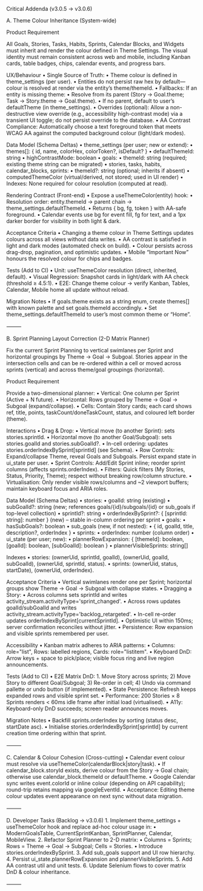 Critical Addenda (v3.0.5 → v3.0.6)

A. Theme Colour Inheritance (System-wide)

Product Requirement

All Goals, Stories, Tasks, Habits, Sprints, Calendar Blocks, and Widgets must inherit and render the colour defined in Theme Settings. The visual identity must remain consistent across web and mobile, including Kanban cards, table badges, chips, calendar events, and progress bars.

UX/Behaviour
	•	Single Source of Truth:
	•	Theme colour is defined in theme_settings (per user).
	•	Entities do not persist raw hex by default—colour is resolved at render via the entity’s theme/themeId.
	•	Fallbacks: If an entity is missing theme:
	•	Resolve from its parent (Story → Goal.theme; Task → Story.theme → Goal.theme).
	•	If no parent, default to user’s defaultTheme (in theme_settings).
	•	Overrides (optional): Allow a non-destructive view override (e.g., accessibility high-contrast mode) via a transient UI toggle; do not persist override to the database.
	•	AA Contrast Compliance: Automatically choose a text foreground token that meets WCAG AA against the computed background colour (light/dark modes).

Data Model (Schema Deltas)
	•	theme_settings (per user; new or extend):
	•	themes[]: { id, name, colorHex, colorToken?, isDefault? }
	•	defaultThemeId: string
	•	highContrastMode: boolean
	•	goals:
	•	themeId: string (required; existing theme string can be migrated)
	•	stories, tasks, habits, calendar_blocks, sprints:
	•	themeId?: string (optional; inherits if absent)
	•	computedThemeColor (virtual/derived, not stored; used in UI render)
	•	Indexes: None required for colour resolution (computed at read).

Rendering Contract (Front-end)
	•	Expose a useThemeColor(entity) hook:
	•	Resolution order: entity.themeId → parent chain → theme_settings.defaultThemeId.
	•	Returns { bg, fg, token } with AA-safe foreground.
	•	Calendar events use bg for event fill, fg for text, and a 1px darker border for visibility in both light & dark.

Acceptance Criteria
	•	Changing a theme colour in Theme Settings updates colours across all views without data writes.
	•	AA contrast is satisfied in light and dark modes (automated check on build).
	•	Colour persists across drag-drop, pagination, and optimistic updates.
	•	Mobile “Important Now” honours the resolved colour for chips and badges.

Tests (Add to CI)
	•	Unit: useThemeColor resolution (direct, inherited, default).
	•	Visual Regression: Snapshot cards in light/dark with AA check (threshold ≥ 4.5:1).
	•	E2E: Change theme colour → verify Kanban, Tables, Calendar, Mobile home all update without reload.

Migration Notes
	•	If goals.theme exists as a string enum, create themes[] with known palette and set goals.themeId accordingly.
	•	Set theme_settings.defaultThemeId to user’s most common theme or “Home”.

⸻

B. Sprint Planning Layout Correction (2-D Matrix Planner)

Fix the current Sprint Planning to vertical swimlanes per Sprint and horizontal groupings by Theme → Goal → Subgoal. Stories appear in the intersection cells and can be re-ordered within a cell or moved across sprints (vertical) and across theme/goal groupings (horizontal).

Product Requirement

Provide a two-dimensional planner:
	•	Vertical: One column per Sprint (Active + N future).
	•	Horizontal: Rows grouped by Theme → Goal → Subgoal (expand/collapse).
	•	Cells: Contain Story cards; each card shows ref, title, points, taskCount/doneTaskCount, status, and coloured left border (theme).

Interactions
	•	Drag & Drop:
	•	Vertical move (to another Sprint): sets stories.sprintId.
	•	Horizontal move (to another Goal/Subgoal): sets stories.goalId and stories.subGoalId?.
	•	In-cell ordering: updates stories.orderIndexBySprint[sprintId] (see Schema).
	•	Row Controls: Expand/collapse Theme, reveal Goals and Subgoals. Persist expand state in ui_state per user.
	•	Sprint Controls: Add/Edit Sprint inline; reorder sprint columns (affects sprints.orderIndex).
	•	Filters: Quick filters (My Stories, Status, Priority, Theme); respect without breaking row/column structure.
	•	Virtualisation: Only render visible rows/columns and ~2 viewport buffers; maintain keyboard focus and ARIA roles.

Data Model (Schema Deltas)
	•	stories:
	•	goalId: string (existing)
	•	subGoalId?: string (new; references goals/{id}/subgoals/{id} or sub_goals if top-level collection)
	•	sprintId?: string
	•	orderIndexBySprint?: { [sprintId: string]: number } (new) – stable in-column ordering per sprint
	•	goals:
	•	hasSubGoals?: boolean
	•	sub_goals (new, if not nested):
	•	{ id, goalId, title, description?, orderIndex }
	•	sprints:
	•	orderIndex: number (column order)
	•	ui_state (per user; new):
	•	plannerRowExpansion: { [themeId]: boolean, [goalId]: boolean, [subGoalId]: boolean }
	•	plannerVisibleSprints: string[]

Indexes
	•	stories: (ownerUid, sprintId, goalId), (ownerUid, goalId, subGoalId), (ownerUid, sprintId, status).
	•	sprints: (ownerUid, status, startDate), (ownerUid, orderIndex).

Acceptance Criteria
	•	Vertical swimlanes render one per Sprint; horizontal groups show Theme → Goal → Subgoal with collapse states.
	•	Dragging a Story:
	•	Across columns sets sprintId and writes activity_stream.activityType='sprint_changed'.
	•	Across rows updates goalId/subGoalId and writes activity_stream.activityType='backlog_retargeted'.
	•	In-cell re-order updates orderIndexBySprint[currentSprintId].
	•	Optimistic UI within 150ms; server confirmation reconciles without jitter.
	•	Persistence: Row expansion and visible sprints remembered per user.

Accessibility
	•	Kanban matrix adheres to ARIA patterns:
	•	Columns: role="list", Rows: labelled regions, Cards: role="listitem".
	•	Keyboard DnD: Arrow keys + space to pick/place; visible focus ring and live region announcements.

Tests (Add to CI)
	•	E2E Matrix DnD:
	1.	Move Story across sprints; 2) Move Story to different Goal/Subgoal; 3) Re-order in cell; 4) Undo via command pallette or undo button (if implemented).
	•	State Persistence: Refresh keeps expanded rows and visible sprint set.
	•	Performance: 200 Stories × 8 Sprints renders < 60ms idle frame after initial load (virtualised).
	•	A11y: Keyboard-only DnD succeeds; screen reader announces moves.

Migration Notes
	•	Backfill sprints.orderIndex by sorting (status desc, startDate asc).
	•	Initialise stories.orderIndexBySprint[sprintId] by current creation time ordering within that sprint.

⸻

C. Calendar & Colour Cohesion (Cross-cutting)
	•	Calendar event colour must resolve via useThemeColor(calendarBlock|story|task).
	•	If calendar_block.storyId exists, derive colour from the Story → Goal chain; otherwise use calendar_block.themeId or defaultTheme.
	•	Google Calendar sync writes event.colorId or inline colour (depending on API capability); round-trip retains mapping via googleEventId.
	•	Acceptance: Editing theme colour updates event appearance on next sync without data migration.

⸻

D. Developer Tasks (Backlog → v3.0.6)
	1.	Implement theme_settings + useThemeColor hook and replace ad-hoc colour usage in:
	•	ModernGoalsTable, CurrentSprintKanban, SprintPlanner, Calendar, MobileView.
	2.	Refactor Sprint Planner to 2-D matrix:
	•	Columns = Sprints; Rows = Theme → Goal → Subgoal; Cells = Stories.
	•	Introduce stories.orderIndexBySprint.
	3.	Add sub_goals support and UI row hierarchy.
	4.	Persist ui_state.plannerRowExpansion and plannerVisibleSprints.
	5.	Add AA contrast util and unit tests.
	6.	Update Selenium flows to cover matrix DnD & colour inheritance.

⸻
